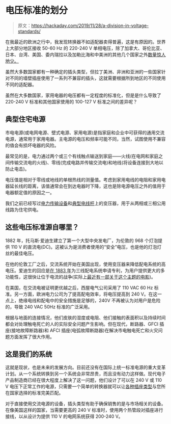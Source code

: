 # 电压标准的划分

> 原文：<https://hackaday.com/2019/11/28/a-division-in-voltage-standards/>

在我最近的欧洲之行中，我发现转换器不如适配器卖得普遍，这是有原因的。世界上大部分地区接收 50-60 Hz 的 220-240 V 单相电压，除了加拿大、哥伦比亚、日本、台湾、美国、委内瑞拉以及加勒比海和中美洲的其他几个国家之外[数量惊人地少。](https://www.worldstandards.eu/electricity/plug-voltage-by-country/)

虽然大多数国家都有一种确定的插头类型，但拉丁美洲、非洲和亚洲的一些国家针对不同的墙壁插座使用了一系列不兼容的插头，这就需要根据所到地区的不同使用不同的适配器。

虽然在大多数国家，家用电器的电压都有一定程度的标准化，但是是什么导致了 220-240 V 标准和其他国家使用的 100-127 V 标准之间的差异呢？

## 典型住宅电源

市电电源(或电网电源、壁式电源、家用电源)是指家庭和企业中可获得的通用交流电源，通常用于家用电器。主电源的电压和频率可能不同，当然，试图使用不兼容的值会有损坏电器的风险。

最常见的是，电力通过两个或三个有线触点输送到家庭——火线(在电网和家庭之间传输交流电的火线)、零线(完成电路并传输交流电)和地线(将设备连接到大地以防止电击)。

电压值是相对于零线或地线的单根热线的测量值。考虑到家用电线的电阻和家用电器延长线的距离，该值通常会在到达电器时下降，这也是除电源电压之外的值用于电器额定值的原因之一。

我们之前已经写过[电力传输设备](https://hackaday.com/2019/06/11/a-field-guide-to-transmission-lines/)和[典型电线杆](https://hackaday.com/2016/02/22/a-field-guide-to-the-north-american-utility-pole/)上的变压器，用于从两相或三相公用线路为住宅供电。

## 这些电压标准源自哪里？

1882 年，托马斯·爱迪生建立了第一个大型中央发电厂，为伦敦的 968 个灯泡提供 110 V 的直流电(DC)。这被认为是消费者使用的“安全”电压，也是他的灯泡灯丝的最佳电压。

在他的伦敦工厂之后，交流系统开始在美国出现，使用变压器来降低配电系统的高电压。爱迪生的回应是[在 1883 年](https://edison.rutgers.edu/patents/00283986.PDF)为三线配电系统申请专利，为用户提供更大的多功能性，这很快让位于电流的战争(实际上[最近有一部关于这个主题的电影](https://en.wikipedia.org/wiki/The_Current_War))。

在美国，在交流电被证明更优越之后，西屋电气公司采用了 110 VAC 60 Hz 标准。另一方面，欧洲电力公司为了提高配电效率，将电压提高到 240 V。在这一点上，绝缘电线和配电中的安全措施是足够的，240V 不再被认为对用户是危险的，导致 240 VAC 50Hz 标准的广泛采用。

根据与地面的连接情况，他们皮肤的湿度或电阻、他们接触的表面积以及持续时间都会对处理触电死亡的人的实际安全问题产生影响。但在现代，断路器、GFCI 插座(接地故障断路器)和 AFCI 插座(电弧故障断路器)在解决市电触电死亡和火灾问题方面发挥了很大作用。

## 这是我们的系统

这就是现状，也是未来的发展方向。目前还没有在国际上统一标准电源的重大变革计划。从一个系统转换到另一个系统会非常昂贵，而且没有动力这样做。现代电子产品制造商已经在很大程度上解决了这一问题，他们设计了可以在 240 V 或 110 V 电压下正常工作的电源，只需要一个简单的转换器就可以让[各种插座类型](https://hackaday.com/2016/05/19/hackadays-fun-with-international-mains-plugs-and-sockets/)与您所在国家选择的标准完美匹配。

对于直接使用交流电源的设备，插头类型有助于确保销售的是与市场相关的设备。在像美国这样的国家，当需要更高的 240 V 标准时，使用两个热管段对插座进行接线，以从设计为提供 110 V 的电网系统获得 200-240 V。